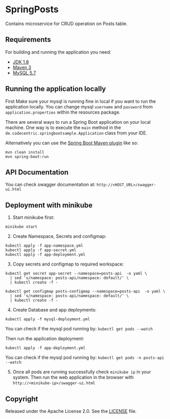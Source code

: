 # SpringPosts

  Contains microservice for CRUD operation on Posts table.
  ## Requirements

For building and running the application you need:

- [JDK 1.8](http://www.oracle.com/technetwork/java/javase/downloads/jdk8-downloads-2133151.html)
- [Maven 3](https://maven.apache.org)
- [MySQL 5.7](https://dev.mysql.com/downloads/mysql/5.7.html)

## Running the application locally

First Make sure your mysql is running fine in local if you want to run the application locally. You can change mysql `username` and `password` from `application.properties` within the resources package.

There are several ways to run a Spring Boot application on your local machine. One way is to execute the `main` method in the `de.codecentric.springbootsample.Application` class from your IDE.

Alternatively you can use the [Spring Boot Maven plugin](https://docs.spring.io/spring-boot/docs/current/reference/html/build-tool-plugins-maven-plugin.html) like so:

```shell
mvn clean install
mvn spring-boot:run
```

## API Documentation

You can check swagger documentation at: `http://<HOST_URL>/swagger-ui.html`

## Deployment with minikube

1. Start minikube first:
```
minikube start
```

2. Create Namespace, Secrets and configmap:
```
kubectl apply -f app-namespace.yml
kubectl apply -f app-secret.yml
kubectl apply -f app-deployment.yml
```
3. Copy secrets and configmap to required workspace:

```
kubectl get secret app-secret --namespace=posts-api  -o yaml \
  | sed 's/namespace: posts-api/namespace: default/' \
  | kubectl create -f -

kubectl get configmap posts-configmap --namespace=posts-api  -o yaml \
  | sed 's/namespace: posts-api/namespace: default/' \
  | kubectl create -f -
```
4. Create Database and app deployments:

```
kubectl apply -f mysql-deployment.yml
```
You can check if the mysql pod running by: ```kubectl get pods --watch```

Then run the application deployment:
```
kubectl apply -f app-deployment.yml
```
You can check if the mysql pod running by: ```kubectl get pods -n posts-api --watch```

5. Once all pods are running successfully check ```minikube ip``` in your system. Then run the web application in the browser with `http://<minikube-ip>/swagger-ui.html`
## Copyright

Released under the Apache License 2.0. See the [LICENSE](https://github.com/codecentric/springboot-sample-app/blob/master/LICENSE) file.
